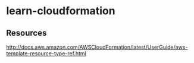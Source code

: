 # learn-cloudformation


## Resources
http://docs.aws.amazon.com/AWSCloudFormation/latest/UserGuide/aws-template-resource-type-ref.html